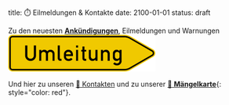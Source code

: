 title: ⏱️ Eilmeldungen & Kontakte
date: 2100-01-01
status: draft

Zu den neuesten [**Ankündigungen**](https://md.darmstadt.ccc.de/s/Xh8OTZ-_m#), Eilmeldungen und Warnungen
[![Umleitung](../images\Zeichen_454-20_Umleitungswegweiser-rechtsweisend_300px.svg.png)](https://md.darmstadt.ccc.de/s/Xh8OTZ-_m#)

Und hier zu unseren [🤝 Kontakten]({filename}/pages/Kontakte.md) und zu unserer [🚧 **Mängelkarte**](https://adfc-hemmingen-pattensen.github.io/MaengelKarte/){: style="color: red"}.



